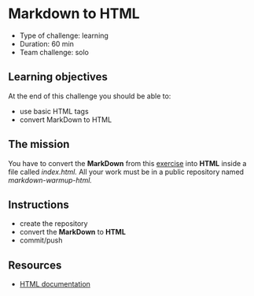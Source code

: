 # Markdown to HTML
* Type of challenge: learning
* Duration: 60 min
* Team challenge: solo

## Learning objectives
At the end of this challenge you should be able to:
* use basic HTML tags
* convert MarkDown to HTML

## The mission
You have to convert the **MarkDown** from this [exercise](https://github.com/luisromeroaraya/marco/blob/master/1.The-Field/3.Markdown) into **HTML** inside a file called *index.html.* All your work must be in a public repository named *markdown-warmup-html.*

## Instructions
* create the repository
* convert the **MarkDown** to **HTML**
* commit/push

## Resources
* [HTML documentation](https://developer.mozilla.org/en-US/docs/Web/HTML)
